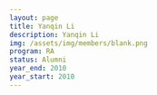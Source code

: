 ```yaml
---
layout: page
title: Yanqin Li
description: Yanqin Li
img: /assets/img/members/blank.png
program: RA
status: Alumni
year_end: 2010
year_start: 2010
---
```


<img class="profile_img" src="{{ page.img | prepend: site.baseurl | prepend: site.url }}" alt=""/>